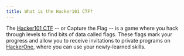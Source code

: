 ```yaml
---
title: What is the Hacker101 CTF?
---
```


The <a href="https://ctf.hacker101.com/" target="_blank">Hacker101 CTF</a> -- or Capture the Flag -- is a game where you hack through levels to find bits of data called flags.  These flags mark your progress and allow you to receive invitations to private programs on [HackerOne](https://www.hackerone.com/), where you can use your newly-learned skills.
